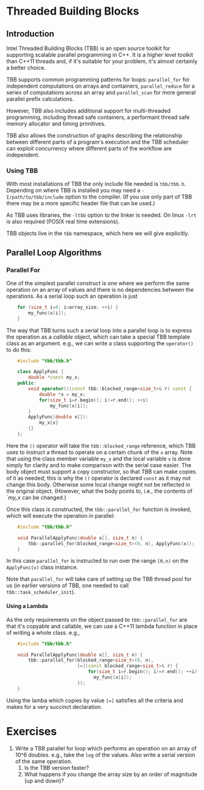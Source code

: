 Threaded Building Blocks
========================

Introduction
------------

Intel Threaded Building Blocks (TBB) is an open source toolkit for
supporting scalable parallel programming in C++. It is a higher level
toolkit than C++11 threads and, if it's suitable for your problem,
it's almost certainly a better choice.

TBB supports common programming patterns for loops: `parallel_for` for
independent computations on arrays and containers, `parallel_reduce`
for a series of computations across an array and `parallel_scan` for
more general parallel prefix calculations.

However, TBB also includes additional support for multi-threaded
programming, including thread safe containers, a performant thread
safe memory allocator and timing primitives.

TBB also allows the construction of graphs describing the relationship
between different parts of a program's execution and the TBB scheduler
can exploit concurrency where different parts of the workflow are
independent.

### Using TBB

With most installations of TBB the only include file needed is
`tbb/tbb.h`. Depending on where TBB is installed you may need a
`-I/path/to/tbb/include` option to the compiler. (If you use only part
of TBB there may be a more specific header file that can be used.)

As TBB uses libraries, the `-ltbb` option to the linker is needed. On
linux `-lrt` is also required (POSIX real time extensions).

TBB objects live in the `tbb` namespace, which here we will give
explicitly. 


Parallel Loop Algorithms
------------------------

### Parallel For

One of the simplest parallel construct is one where we perform the
same operation on an array of values and there is no dependencies
between the operations. As a serial loop such an operation is just

```cpp
    for (size_t i=0; i<array_size; ++i) {
	    my_func(x[i]);
	}
```

The way that TBB turns such a serial loop into a parallel loop is to
express the operation as a *callable* object, which can take a special
TBB template class as an argument. e.g., we can write a class
supporting the `operator()` to do this:

```cpp
    #include "tbb/tbb.h"

    class ApplyFunc {
        double *const my_x;
    public:
        void operator()(const tbb::blocked_range<size_t>& r) const {
		    double *x = my_x;
			for(size_t i=r.begin(); i!=r.end(); ++i)
			    my_func(x[i]);
	    }
		ApplyFunc(double x[]):
		    my_x{x}
		{}
	};
```

Here the `()` operator will take the `tbb::blocked_range` reference,
which TBB uses to instruct a thread to operate on a certain chunk of
the `x` array. Note that using the class member variable `my_x` and
the local variable `x` is done simply for clarity and to make
comparison with the serial case easier. The body object must support a
copy constructor, so that TBB can make copies of it as needed; this is
why the `()` operator is declared `const` as it may not change this
body. Otherwise some local change might not be reflected in the
original object. (However, what the body points to, i.e., the contents
of `*my_x* can be changed.)

Once this class is constructed, the `tbb::parallel_for` function is
invoked, which will execute the operation in parallel:

```cpp
    #include "tbb/tbb.h"

    void ParallelApplyFunc(double x[], size_t n) {
	    tbb::parallel_for(blocked_range<size_t>(0, n), ApplyFunc(x));
	}
```

In this case `parallel_for` is instructed to run over the range
`[0,n)` on the `ApplyFunc(x)` class instance.

Note that `parallel_for` will take care of setting up the TBB thread
pool for us (in earlier versions of TBB, one needed to call
`tbb::task_scheduler_init`).

#### Using a Lambda

As the only requirements on the object passed to `tbb::parallel_for`
are that it's copyable and callable, we can use a C++11 lambda function
in place of writing a whole class. e.g.,

```cpp
    #include "tbb/tbb.h"

    void ParallelApplyFunc(double x[], size_t n) {
	    tbb::parallel_for(blocked_range<size_t>(0, n),
		                  [=](const blocked_range<size_t>& r) {
						      for(size_t i=r.begin(); i!=r.end(); ++i)
			                    my_func(x[i]);
	                      });
	}
```

Using the lamba which copies by value `[=]` satisfies all the criteria
and makes for a very succinct declaration.

Exercises
=========

1. Write a TBB parallel for loop which performs an operation on
   an array of 10^6 doubles. e.g., take the `log` of the values. Also
   write a serial version of the same operation.
	1. Is the TBB version faster?
	2. What happens if you change the array size by an order of magnitude (up and down)?



